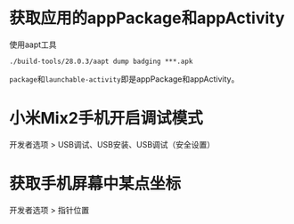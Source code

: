 # 获取应用的appPackage和appActivity
使用aapt工具
```shell
./build-tools/28.0.3/aapt dump badging ***.apk
```
`package`和`launchable-activity`即是appPackage和appActivity。

# 小米Mix2手机开启调试模式
开发者选项 > USB调试、USB安装、USB调试（安全设置）

# 获取手机屏幕中某点坐标
开发者选项 > 指针位置